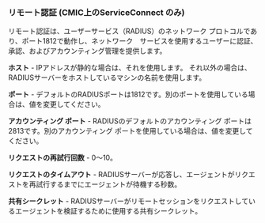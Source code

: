 ### リモート認証 (CMIC上のServiceConnect のみ)

リモート認証は、ユーザーサービス（RADIUS）のネットワーク プロトコルであり、ポート1812で動作し、ネットワーク　サービスを使用するユーザーに認証、承認、およびアカウンティング管理を提供します。

**ホスト** - IPアドレスが静的な場合は、それを使用します。 それ以外の場合は、RADIUSサーバーをホストしているマシンの名前を使用します。

**ポート** - デフォルトのRADIUSポートは1812です。別のポートを使用している場合は、値を変更してください。

**アカウンティング ポート** - RADIUSのデフォルトのアカウンティング ポートは2813です。別のアカウンティング ポートを使用している場合は、値を変更してください。

**リクエストの再試行回数** - 0〜10。

**リクエストのタイムアウト** - RADIUSサーバーが応答し、エージェントがリクエストを再試行するまでにエージェントが待機する秒数。

**共有シークレット** - RADIUSサーバーがリモートセッションをリクエストしているエージェントを検証するために使用する共有シークレット。

